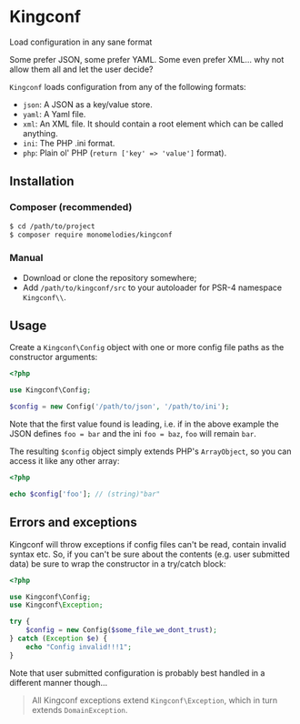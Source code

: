 # Kingconf
Load configuration in any sane format

Some prefer JSON, some prefer YAML. Some even prefer XML... why not allow them
all and let the user decide?

`Kingconf` loads configuration from any of the following formats:
- `json`: A JSON as a key/value store.
- `yaml`: A Yaml file.
- `xml`: An XML file. It should contain a root element which can be called
         anything.
- `ini`: The PHP .ini format.
- `php`: Plain ol' PHP (`return ['key' => 'value']` format).

## Installation

### Composer (recommended)
```bash
$ cd /path/to/project
$ composer require monomelodies/kingconf
```

### Manual
- Download or clone the repository somewhere;
- Add `/path/to/kingconf/src` to your autoloader for PSR-4 namespace
  `Kingconf\\`.

## Usage
Create a `Kingconf\Config` object with one or more config file paths as the
constructor arguments:

```php
<?php

use Kingconf\Config;

$config = new Config('/path/to/json', '/path/to/ini');
```

Note that the first value found is leading, i.e. if in the above example the
JSON defines `foo = bar` and the ini `foo = baz`, `foo` will remain `bar`.

The resulting `$config` object simply extends PHP's `ArrayObject`, so you can
access it like any other array:

```php
<?php

echo $config['foo']; // (string)"bar"
```

## Errors and exceptions
Kingconf will throw exceptions if config files can't be read, contain invalid
syntax etc. So, if you can't be sure about the contents (e.g. user submitted
data) be sure to wrap the constructor in a try/catch block:

```php
<?php

use Kingconf\Config;
use Kingconf\Exception;

try {
    $config = new Config($some_file_we_dont_trust);
} catch (Exception $e) {
    echo "Config invalid!!!1";
}
```

Note that user submitted configuration is probably best handled in a different
manner though...

> All Kingconf exceptions extend `Kingconf\Exception`, which in turn extends
> `DomainException`.

